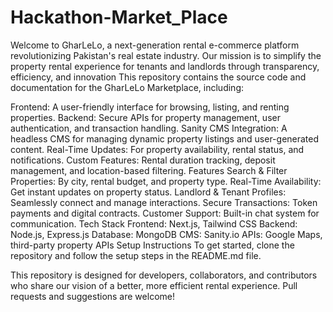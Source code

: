 # Hackathon-Market_Place
Welcome to GharLeLo, a next-generation rental e-commerce platform revolutionizing Pakistan's real estate industry. Our mission is to simplify the property rental experience for tenants and landlords through transparency, efficiency, and innovation
This repository contains the source code and documentation for the GharLeLo Marketplace, including:

Frontend: A user-friendly interface for browsing, listing, and renting properties.
Backend: Secure APIs for property management, user authentication, and transaction handling.
Sanity CMS Integration: A headless CMS for managing dynamic property listings and user-generated content.
Real-Time Updates: For property availability, rental status, and notifications.
Custom Features: Rental duration tracking, deposit management, and location-based filtering.
Features
Search & Filter Properties: By city, rental budget, and property type.
Real-Time Availability: Get instant updates on property status.
Landlord & Tenant Profiles: Seamlessly connect and manage interactions.
Secure Transactions: Token payments and digital contracts.
Customer Support: Built-in chat system for communication.
Tech Stack
Frontend: Next.js, Tailwind CSS
Backend: Node.js, Express.js
Database: MongoDB
CMS: Sanity.io
APIs: Google Maps, third-party property APIs
Setup Instructions
To get started, clone the repository and follow the setup steps in the README.md file.

This repository is designed for developers, collaborators, and contributors who share our vision of a better, more efficient rental experience. Pull requests and suggestions are welcome! 
